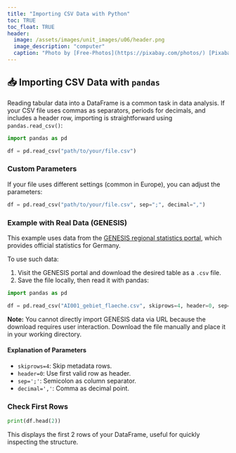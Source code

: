 ```yaml
---
title: "Importing CSV Data with Python"
toc: TRUE
toc_float: TRUE
header:
  image: /assets/images/unit_images/u06/header.png
  image_description: "computer"
  caption: "Photo by [Free-Photos](https://pixabay.com/photos/) [Pixabay](https://pixabay.com/de/)"
---
```


## 📥 Importing CSV Data with `pandas`

Reading tabular data into a DataFrame is a common task in data analysis. If your CSV file uses commas as separators, periods for decimals, and includes a header row, importing is straightforward using `pandas.read_csv()`:

```python
import pandas as pd

df = pd.read_csv("path/to/your/file.csv")
```

### Custom Parameters

If your file uses different settings (common in Europe), you can adjust the parameters:

```python
df = pd.read_csv("path/to/your/file.csv", sep=";", decimal=",")
```

### Example with Real Data (GENESIS)

This example uses data from the [GENESIS regional statistics portal](https://www.regionalstatistik.de/genesis/online/), which provides official statistics for Germany.

To use such data:
1. Visit the GENESIS portal and download the desired table as a `.csv` file.
2. Save the file locally, then read it with pandas:

```python
import pandas as pd

df = pd.read_csv("AI001_gebiet_flaeche.csv", skiprows=4, header=0, sep=";", decimal=",")
```

**Note:** You cannot directly import GENESIS data via URL because the download requires user interaction. Download the file manually and place it in your working directory.


#### Explanation of Parameters

- `skiprows=4`: Skip metadata rows.
- `header=0`: Use first valid row as header.
- `sep=';'`: Semicolon as column separator.
- `decimal=','`: Comma as decimal point.


### Check First Rows

```python
print(df.head(2))
```

This displays the first 2 rows of your DataFrame, useful for quickly inspecting the structure.
